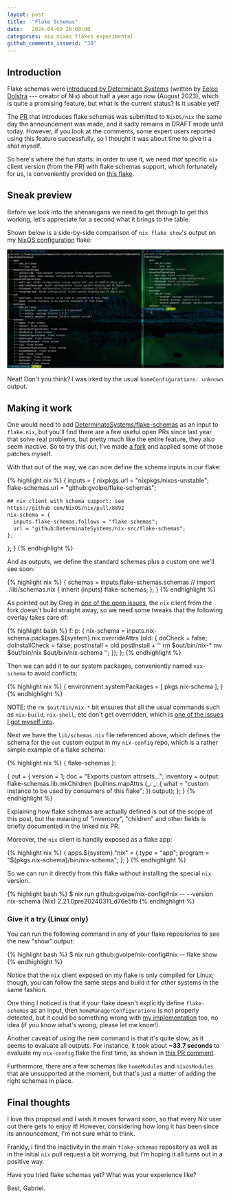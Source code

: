 ```yaml
---
layout: post
title:  "Flake Schemas"
date:   2024-04-09 20:00:00
categories: nix nixos flakes experimental
github_comments_issueid: "30"
---
```


## Introduction

Flake schemas were [introduced by Determinate Systems](https://determinate.systems/posts/flake-schemas/) (written by [Eelco Dolstra](https://github.com/edolstra) --- creator of Nix) about half a year ago now (August 2023), which is quite a promising feature, but what is the current status? Is it usable yet?

The [PR](https://github.com/NixOS/nix/pull/8892) that introduces flake schemas was submitted to `NixOS/nix` the same day the announcement was made, and it sadly remains in DRAFT mode until today. However, if you look at the comments, some expert users reported using this feature successfully, so I thought it was about time to give it a shot myself.

So here's where the fun starts: in order to use it, we need *that* specific `nix` client version (from the PR) with flake schemas support, which fortunately for us, is conveniently provided on [this flake](https://github.com/DeterminateSystems/nix-src/tree/flake-schemas).

## Sneak preview

Before we look into the shenanigans we need to get through to get this working, let's appreciate for a second what it brings to the table.

Shown below is a side-by-side comparison of `nix flake show`'s output on my [NixOS configuration](https://github.com/gvolpe/nix-config) flake:

![schemas](../images/flake-show-schemas.png)

Neat! Don't you think? I was irked by the usual `homeConfigurations: unknown` output.

## Making it work

One would need to add [DeterminateSystems/flake-schemas](https://github.com/DeterminateSystems/flake-schemas) as an input to `flake.nix`, but you'll find there are a few useful open PRs since last year that solve real problems, but pretty much like the entire feature, they also seem inactive. So to try this out, I've made [a fork](https://github.com/gvolpe/flake-schemas) and applied some of those patches myself.

With that out of the way, we can now define the schema inputs in our flake:

{% highlight nix %}
{
  inputs = {
    nixpkgs.url = "nixpkgs/nixos-unstable";
    flake-schemas.url = "github:gvolpe/flake-schemas";

    ## nix client with schema support: see https://github.com/NixOS/nix/pull/8892
    nix-schema = {
      inputs.flake-schemas.follows = "flake-schemas";
      url = "github:DeterminateSystems/nix-src/flake-schemas";
    };
  };
}
{% endhighlight %}

And as outputs, we define the standard schemas plus a custom one we'll see soon:

{% highlight nix %}
{
  schemas =
    inputs.flake-schemas.schemas //
    import ./lib/schemas.nix { inherit (inputs) flake-schemas; };
}
{% endhighlight %}

As pointed out by Greg in [one of the open issues](https://github.com/DeterminateSystems/flake-schemas/issues/14), the `nix` client from the fork doesn't build straight away, so we need some tweaks that the following overlay takes care of:

{% highlight bash %}
f: p: {
  nix-schema = inputs.nix-schema.packages.${system}.nix.overrideAttrs (old: {
    doCheck = false;
    doInstallCheck = false;
    postInstall = old.postInstall + ''
      rm $out/bin/nix-*
      mv $out/bin/nix $out/bin/nix-schema
    '';
  });
};
{% endhighlight %}

Then we can add it to our system packages, conveniently named `nix-schema` to avoid conflicts:

{% highlight nix %}
{
  environment.systemPackages = [
    pkgs.nix-schema
  ];
}
{% endhighlight %}

NOTE: the `rm $out/bin/nix-*` bit ensures that all the usual commands such as `nix-build`, `nix-shell`, etc don't get overridden, which is [one of the issues I got myself into](https://discourse.nixos.org/t/the-program-nix-build-is-not-in-your-path/42943).

Next we have the `lib/schemas.nix` file referenced above, which defines the schema for the `out` custom output in my `nix-config` repo, which is a rather simple example of a flake schema:

{% highlight nix %}
{ flake-schemas }:

{
  out = {
    version = 1;
    doc = "Exports custom attrsets...";
    inventory = output:
      flake-schemas.lib.mkChildren (builtins.mapAttrs
        (_: _: {
          what = "custom instance to be used by consumers of this flake";
        })
        output);
  };
}
{% endhighlight %}

Explaining how flake schemas are actually defined is out of the scope of this post, but the meaning of "inventory", "children" and other fields is briefly documented in the linked nix PR.

Moreover, the `nix` client is handily exposed as a flake app:

{% highlight nix %}
{
  apps.${system}."nix" = {
    type = "app";
    program = "${pkgs.nix-schema}/bin/nix-schema";
  };
}
{% endhighlight %}

So we can run it directly from this flake without installing the special `nix` version.

{% highlight bash %}
$ nix run github:gvolpe/nix-config#nix -- --version
nix-schema (Nix) 2.21.0pre20240311_d76e5fb
{% endhighlight %}

### Give it a try (Linux only)

You can run the following command in any of your flake repositories to see the new "show" output:

{% highlight bash %}
$ nix run github:gvolpe/nix-config#nix -- flake show
{% endhighlight %}

Notice that the `nix` client exposed on my flake is only compiled for Linux; though, you can follow the same steps and build it for other systems in the same fashion.
 
One thing I noticed is that if your flake doesn't explicitly define `flake-schemas` as an input, then `homeManagerConfigurations` is not properly detected, but it could be something wrong with [my implementation](https://github.com/gvolpe/flake-schemas/blob/7d762079449d0ca63e92b0128c885021168c0c79/flake.nix#L242) too, no idea (if you know what's wrong, please let me know!).
 
Another caveat of using the new command is that it's quite slow, as it seems to evaluate all outputs. For instance, it took about **~33.7 seconds** to evaluate my `nix-config` flake the first time, as shown in [this PR comment](https://github.com/gvolpe/nix-config/pull/254#issuecomment-2042471639).

Furthermore, there are a few schemas like `homeModules` and `nixosModules` that are unsupported at the moment, but that's just a matter of adding the right schemas in place.

## Final thoughts
 
I love this proposal and I wish it moves forward soon, so that every Nix user out there gets to enjoy it! However, considering how long it has been since its announcement, I'm not sure what to think.

Frankly, I find the inactivity in the main `flake-schemas` repository as well as in the initial `nix` pull request a bit worrying, but I'm hoping it all turns out in a positive way.

Have you tried flake schemas yet? What was your experience like?

Best,
Gabriel.
